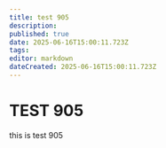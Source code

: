 ```yaml
---
title: test 905
description: 
published: true
date: 2025-06-16T15:00:11.723Z
tags: 
editor: markdown
dateCreated: 2025-06-16T15:00:11.723Z
---
```


# TEST 905
this is test 905
